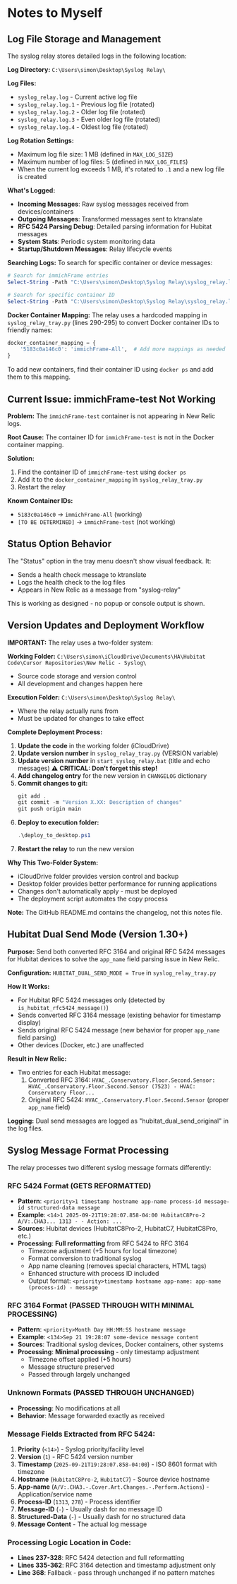 # Notes to Myself

## Log File Storage and Management

The syslog relay stores detailed logs in the following location:

**Log Directory:** `C:\Users\simon\Desktop\Syslog Relay\`

**Log Files:**
- `syslog_relay.log` - Current active log file
- `syslog_relay.log.1` - Previous log file (rotated)
- `syslog_relay.log.2` - Older log file (rotated)
- `syslog_relay.log.3` - Even older log file (rotated)
- `syslog_relay.log.4` - Oldest log file (rotated)

**Log Rotation Settings:**
- Maximum log file size: 1 MB (defined in `MAX_LOG_SIZE`)
- Maximum number of log files: 5 (defined in `MAX_LOG_FILES`)
- When the current log exceeds 1 MB, it's rotated to `.1` and a new log file is created

**What's Logged:**
- **Incoming Messages**: Raw syslog messages received from devices/containers
- **Outgoing Messages**: Transformed messages sent to ktranslate
- **RFC 5424 Parsing Debug**: Detailed parsing information for Hubitat messages
- **System Stats**: Periodic system monitoring data
- **Startup/Shutdown Messages**: Relay lifecycle events

**Searching Logs:**
To search for specific container or device messages:
```powershell
# Search for immichFrame entries
Select-String -Path "C:\Users\simon\Desktop\Syslog Relay\syslog_relay.log*" -Pattern "immich" -CaseSensitive:$false

# Search for specific container ID
Select-String -Path "C:\Users\simon\Desktop\Syslog Relay\syslog_relay.log*" -Pattern "5183c0a146c0" -CaseSensitive:$false
```

**Docker Container Mapping:**
The relay uses a hardcoded mapping in `syslog_relay_tray.py` (lines 290-295) to convert Docker container IDs to friendly names:
```python
docker_container_mapping = {
    '5183c0a146c0': 'immichFrame-All',  # Add more mappings as needed
}
```

To add new containers, find their container ID using `docker ps` and add them to this mapping.

## Current Issue: immichFrame-test Not Working

**Problem:** The `immichFrame-test` container is not appearing in New Relic logs.

**Root Cause:** The container ID for `immichFrame-test` is not in the Docker container mapping.

**Solution:** 
1. Find the container ID of `immichFrame-test` using `docker ps`
2. Add it to the `docker_container_mapping` in `syslog_relay_tray.py`
3. Restart the relay

**Known Container IDs:**
- `5183c0a146c0` → `immichFrame-All` (working)
- `[TO BE DETERMINED]` → `immichFrame-test` (not working)

## Status Option Behavior

The "Status" option in the tray menu doesn't show visual feedback. It:
- Sends a health check message to ktranslate
- Logs the health check to the log files
- Appears in New Relic as a message from "syslog-relay"

This is working as designed - no popup or console output is shown.

## Version Updates and Deployment Workflow

**IMPORTANT:** The relay uses a two-folder system:

**Working Folder:** `C:\Users\simon\iCloudDrive\Documents\HA\Hubitat Code\Cursor Repositories\New Relic - Syslog\`
- Source code storage and version control
- All development and changes happen here

**Execution Folder:** `C:\Users\simon\Desktop\Syslog Relay\`
- Where the relay actually runs from
- Must be updated for changes to take effect

**Complete Deployment Process:**
1. **Update the code** in the working folder (iCloudDrive)
2. **Update version number** in `syslog_relay_tray.py` (VERSION variable)
3. **Update version number** in `start_syslog_relay.bat` (title and echo messages) ⚠️ **CRITICAL: Don't forget this step!**
4. **Add changelog entry** for the new version in `CHANGELOG` dictionary
5. **Commit changes to git:**
   ```powershell
   git add .
   git commit -m "Version X.XX: Description of changes"
   git push origin main
   ```
6. **Deploy to execution folder:**
   ```powershell
   .\deploy_to_desktop.ps1
   ```
7. **Restart the relay** to run the new version

**Why This Two-Folder System:**
- iCloudDrive folder provides version control and backup
- Desktop folder provides better performance for running applications
- Changes don't automatically apply - must be deployed
- The deployment script automates the copy process

**Note:** The GitHub README.md contains the changelog, not this notes file.

## Hubitat Dual Send Mode (Version 1.30+)

**Purpose:** Send both converted RFC 3164 and original RFC 5424 messages for Hubitat devices to solve the `app_name` field parsing issue in New Relic.

**Configuration:** `HUBITAT_DUAL_SEND_MODE = True` in `syslog_relay_tray.py`

**How It Works:**
- For Hubitat RFC 5424 messages only (detected by `is_hubitat_rfc5424_message()`)
- Sends converted RFC 3164 message (existing behavior for timestamp display)
- Sends original RFC 5424 message (new behavior for proper `app_name` field parsing)
- Other devices (Docker, etc.) are unaffected

**Result in New Relic:**
- Two entries for each Hubitat message:
  1. Converted RFC 3164: `HVAC_.Conservatory.Floor.Second.Sensor: HVAC_.Conservatory.Floor.Second.Sensor (7523) - HVAC: Conservatory Floor...`
  2. Original RFC 5424: `HVAC_.Conservatory.Floor.Second.Sensor` (proper `app_name` field)

**Logging:** Dual send messages are logged as "hubitat_dual_send_original" in the log files.

## Syslog Message Format Processing

The relay processes two different syslog message formats differently:

### RFC 5424 Format (GETS REFORMATTED)
- **Pattern**: `<priority>1 timestamp hostname app-name process-id message-id structured-data message`
- **Example**: `<14>1 2025-09-21T19:28:07.858-04:00 HubitatC8Pro-2 A/V:.CHA3... 1313 - - Action: ...`
- **Sources**: Hubitat devices (HubitatC8Pro-2, HubitatC7, HubitatC8Pro, etc.)
- **Processing**: **Full reformatting** from RFC 5424 to RFC 3164
  - Timezone adjustment (+5 hours for local timezone)
  - Format conversion to traditional syslog
  - App name cleaning (removes special characters, HTML tags)
  - Enhanced structure with process ID included
  - Output format: `<priority>timestamp hostname app-name: app-name (process-id) - message`

### RFC 3164 Format (PASSED THROUGH WITH MINIMAL PROCESSING)
- **Pattern**: `<priority>Month Day HH:MM:SS hostname message`
- **Example**: `<134>Sep 21 19:28:07 some-device message content`
- **Sources**: Traditional syslog devices, Docker containers, other systems
- **Processing**: **Minimal processing** - only timestamp adjustment
  - Timezone offset applied (+5 hours)
  - Message structure preserved
  - Passed through largely unchanged

### Unknown Formats (PASSED THROUGH UNCHANGED)
- **Processing**: No modifications at all
- **Behavior**: Message forwarded exactly as received

### Message Fields Extracted from RFC 5424:
1. **Priority** (`<14>`) - Syslog priority/facility level
2. **Version** (`1`) - RFC 5424 version number  
3. **Timestamp** (`2025-09-21T19:28:07.858-04:00`) - ISO 8601 format with timezone
4. **Hostname** (`HubitatC8Pro-2`, `HubitatC7`) - Source device hostname
5. **App-name** (`A/V:.CHA3.-.Cover.Art.Changes.-.Perform.Actions`) - Application/service name
6. **Process-ID** (`1313`, `278`) - Process identifier
7. **Message-ID** (`-`) - Usually dash for no message ID
8. **Structured-Data** (`-`) - Usually dash for no structured data
9. **Message Content** - The actual log message

### Processing Logic Location in Code:
- **Lines 237-328**: RFC 5424 detection and full reformatting
- **Lines 335-362**: RFC 3164 detection and timestamp adjustment only
- **Line 368**: Fallback - pass through unchanged if no pattern matches
